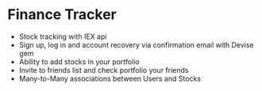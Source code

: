 # Finance Tracker
* Stock tracking with IEX api
* Sign up, log in and account recovery via confirmation email with Devise gem
* Ability to add stocks in your portfolio
* Invite to friends list and check portfolio your friends
* Many-to-Many associations between Users and Stocks